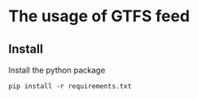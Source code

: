 # The usage of GTFS feed


## Install 
Install the python package 

    pip install -r requirements.txt
